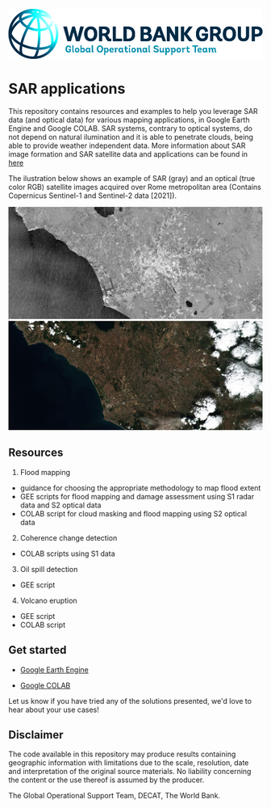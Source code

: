 <p><center> <img src="images/GOST_Logo_2021.png" width="700"/> </p></center>

# SAR applications

This repository contains resources and examples to help you leverage SAR data (and optical data) for various mapping applications, in Google Earth Engine and Google COLAB. 
SAR systems, contrary to optical systems, do not depend on natural ilumination and it is able to penetrate clouds, being able to provide weather independent data. More information about SAR image formation and SAR satellite data and applications can be found in [here](https://www.esa.int/esapub/tm/tm19/TM-19_ptA.pdf) 

The ilustration below shows an example of SAR (gray) and an optical (true color RGB) satellite images acquired over Rome metropolitan area (Contains Copernicus Sentinel-1 and Sentinel-2 data [2021]).  
<p><center> <img src="images/SAR_vs_Optical.jpg" width="700"/> </p></center>


## Resources

1. Flood mapping
 - guidance for choosing the appropriate methodology to map flood extent
 - GEE scripts for flood mapping and damage assessment using S1 radar data and S2 optical data
 - COLAB script for cloud masking and flood mapping using S2 optical data
 
2. Coherence change detection
 - COLAB scripts using S1 data

3. Oil spill detection
 - GEE script
 
4. Volcano eruption
 - GEE script
 - COLAB script 
 
## Get started

- [Google Earth Engine](https://earthengine.google.com)
    >
- [Google COLAB](https://colab.research.google.com/notebooks/intro.ipynb)
    > 
Let us know if you have tried any of the solutions presented, we'd love to hear about your use cases!

## Disclaimer
The code available in this repository may produce results containing geographic information with limitations due to the scale, resolution, date and interpretation of the original source materials. No liability concerning the content or the use thereof is assumed by the producer.

The Global Operational Support Team, DECAT, The World Bank.